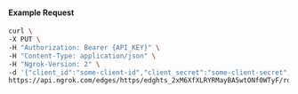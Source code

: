 <!-- Code generated for API Clients. DO NOT EDIT. -->

#### Example Request

```bash
curl \
-X PUT \
-H "Authorization: Bearer {API_KEY}" \
-H "Content-Type: application/json" \
-H "Ngrok-Version: 2" \
-d '{"client_id":"some-client-id","client_secret":"some-client-secret","enabled":true,"issuer":"https://accounts.google.com","scopes":["profile"]}' \
https://api.ngrok.com/edges/https/edghts_2xM6XfXLRYRMayBA5wtONf0WTyF/routes/edghtsrt_2xM6XiAArJtbEq8726lKSZyBKYK/oidc
```
